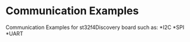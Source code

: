 # Communication Examples
 Communication Examples for st32f4Discovery board such as:
 	*I2C
	*SPI
	*UART

